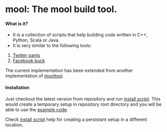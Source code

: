 mool: The mool build tool.
==========================

#### What is it?

* It is a collection of scripts that help building code written in C++, Python,
Scala or Java.
* It is very similar to the following tools:

1. [Twitter pants](http://pantsbuild.github.io/)
2. [Facebook buck](http://facebook.github.io/buck/)

The current implementation has been extended from another implementation of
[mooltool](https://github.com/anirban001/mooltool).

#### Installation
Just checkout the latest version from repository and run [install script](https://github.com/jkumarrf/mool/blob/master/installer/install_mooltool.py). This would create a temporary setup in repository root directory and you will be able to use the [example code](https://github.com/jkumarrf/mool/tree/master/code_root).

Check [install script](https://github.com/jkumarrf/mool/blob/master/installer/install_mooltool.py) help for creating a persistant setup in a different location.
